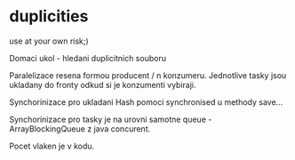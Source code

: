 # duplicities

use at your own risk;)

Domaci ukol - hledani duplicitnich souboru

Paralelizace resena formou producent / n konzumeru. Jednotlive tasky jsou ukladany do fronty odkud si je konzumenti vybiraji.

Synchorinizace pro ukladani Hash pomoci synchronised u methody save...

Synchorinizace pro tasky je na urovni samotne queue - ArrayBlockingQueue z java concurent.

Pocet vlaken je v kodu.


